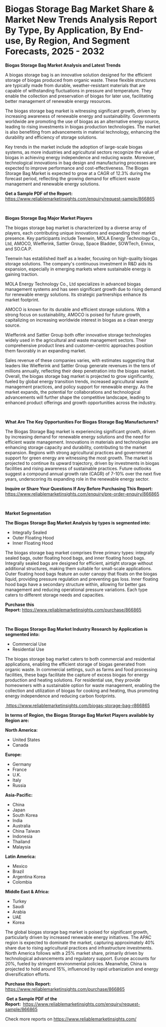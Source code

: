 <p><h1>Biogas Storage Bag Market Share & Market New Trends Analysis Report By Type, By Application, By End-use, By Region, And Segment Forecasts, 2025 - 2032</h1></p><p><strong>Biogas Storage Bag Market Analysis and Latest Trends</strong></p>
<p><p>A biogas storage bag is an innovative solution designed for the efficient storage of biogas produced from organic waste. These flexible structures are typically made from durable, weather-resistant materials that are capable of withstanding fluctuations in pressure and temperature. They enable the collection and preservation of biogas for later use, facilitating better management of renewable energy resources.</p><p>The biogas storage bag market is witnessing significant growth, driven by increasing awareness of renewable energy and sustainability. Governments worldwide are promoting the use of biogas as an alternative energy source, leading to rising investments in biogas production technologies. The market is also benefiting from advancements in material technology, enhancing the durability and efficiency of storage solutions.</p><p>Key trends in the market include the adoption of large-scale biogas systems, as more industries and agricultural sectors recognize the value of biogas in achieving energy independence and reducing waste. Moreover, technological innovations in bag design and manufacturing processes are expected to improve performance and cost-effectiveness. The Biogas Storage Bag Market is expected to grow at a CAGR of 12.3% during the forecast period, reflecting the growing demand for efficient waste management and renewable energy solutions.</p></p>
<p><strong>Get a Sample PDF of the Report:&nbsp;</strong> <a href="https://www.reliablemarketinsights.com/enquiry/request-sample/866865?utm_campaign=2606&utm_medium=2&utm_source=Github&utm_content=ia&utm_term=01042025&utm_id=biogas-storage-bag">https://www.reliablemarketinsights.com/enquiry/request-sample/866865</a></p>
<p>&nbsp;</p>
<p><strong>Biogas Storage Bag Major Market Players</strong></p>
<p><p>The biogas storage bag market is characterized by a diverse array of players, each contributing unique innovations and expanding their market presence. Key participants include Teenwin, MOLA Energy Technology Co., Ltd, AMOCO, Wiefferink, Sattler Group, Space Bladder, SOWTech, Ennox, and SO.CA.P. </p><p>Teenwin has established itself as a leader, focusing on high-quality biogas storage solutions. The company's continuous investment in R&D aids its expansion, especially in emerging markets where sustainable energy is gaining traction.</p><p>MOLA Energy Technology Co., Ltd specializes in advanced biogas management systems and has seen significant growth due to rising demand for renewable energy solutions. Its strategic partnerships enhance its market footprint.</p><p>AMOCO is known for its durable and efficient storage solutions. With a strong focus on sustainability, AMOCO is poised for future growth, capitalizing on increasing worldwide interest in biogas as a clean energy source.</p><p>Wiefferink and Sattler Group both offer innovative storage technologies widely used in the agricultural and waste management sectors. Their comprehensive product lines and customer-centric approaches position them favorably in an expanding market.</p><p>Sales revenue of these companies varies, with estimates suggesting that leaders like Wiefferink and Sattler Group generate revenues in the tens of millions annually, reflecting their deep penetration into the biogas market. Overall, the biogas storage bag market is projected to grow significantly, fueled by global energy transition trends, increased agricultural waste management practices, and policy support for renewable energy. As the market expands, the potential for collaborations and technological advancements will further shape the competitive landscape, leading to enhanced product offerings and growth opportunities across the industry.</p></p>
<p>&nbsp;</p>
<p><strong>What Are The Key Opportunities For Biogas Storage Bag Manufacturers?</strong></p>
<p><p>The Biogas Storage Bag market is experiencing significant growth, driven by increasing demand for renewable energy solutions and the need for efficient waste management. Innovations in materials and technologies are enhancing storage capacity and durability, contributing to the market expansion. Regions with strong agricultural practices and governmental support for green energy are witnessing the most growth. The market is projected to continue its upward trajectory, driven by investments in biogas facilities and rising awareness of sustainable practices. Future outlooks suggest a compound annual growth rate (CAGR) of 7-10% over the next five years, underscoring its expanding role in the renewable energy sector.</p></p>
<p><strong>Inquire or Share Your Questions If Any Before Purchasing This Report:</strong> <a href="https://www.reliablemarketinsights.com/enquiry/pre-order-enquiry/866865?utm_campaign=2606&utm_medium=2&utm_source=Github&utm_content=ia&utm_term=01042025&utm_id=biogas-storage-bag">https://www.reliablemarketinsights.com/enquiry/pre-order-enquiry/866865</a></p>
<p>&nbsp;</p>
<p><strong>Market Segmentation</strong></p>
<p><strong>The Biogas Storage Bag Market Analysis by types is segmented into:</strong></p>
<p><ul><li>Integrally Sealed</li><li>Outer Floating Hood</li><li>Inner Floating Hood</li></ul></p>
<p><p>The biogas storage bag market comprises three primary types: integrally sealed bags, outer floating hood bags, and inner floating hood bags. Integrally sealed bags are designed for efficient, airtight storage without additional structures, making them suitable for small-scale applications. Outer floating hood bags feature an outer canopy that floats on the biogas liquid, providing pressure regulation and preventing gas loss. Inner floating hood bags have a secondary structure within, allowing for better gas management and reducing operational pressure variations. Each type caters to different storage needs and capacities.</p></p>
<p><strong>Purchase this Report:&nbsp;</strong><a href="https://www.reliablemarketinsights.com/purchase/866865?utm_campaign=2606&utm_medium=2&utm_source=Github&utm_content=ia&utm_term=01042025&utm_id=biogas-storage-bag">https://www.reliablemarketinsights.com/purchase/866865</a></p>
<p>&nbsp;</p>
<p><strong>The Biogas Storage Bag Market Industry Research by Application is segmented into:</strong></p>
<p><ul><li>Commercial Use</li><li>Residential Use</li></ul></p>
<p><p>The biogas storage bag market caters to both commercial and residential applications, enabling the efficient storage of biogas generated from organic waste. In commercial settings, such as farms and food processing facilities, these bags facilitate the capture of excess biogas for energy production and heating solutions. For residential use, they provide homeowners with a sustainable option for waste management, enabling the collection and utilization of biogas for cooking and heating, thus promoting energy independence and reducing carbon footprints.</p></p>
<p><a href="https://www.reliablemarketinsights.com/biogas-storage-bag-r866865?utm_campaign=2606&utm_medium=2&utm_source=Github&utm_content=ia&utm_term=01042025&utm_id=biogas-storage-bag">&nbsp;https://www.reliablemarketinsights.com/biogas-storage-bag-r866865</a></p>
<p><strong>In terms of Region, the Biogas Storage Bag Market Players available by Region are:</strong></p>
<p>
    <p> <strong> North America: </strong>
        <ul>
            <li>United States</li>
            <li>Canada</li>
        </ul>
        </p> 
    <p> <strong> Europe: </strong>
        <ul>
            <li>Germany</li>
            <li>France</li>
            <li>U.K.</li>
            <li>Italy</li>
            <li>Russia</li>
        </ul>
        </p> 
    <p> <strong> Asia-Pacific: </strong>
        <ul>
            <li>China</li>
            <li>Japan</li>
            <li>South Korea</li>
            <li>India</li>
            <li>Australia</li>
            <li>China Taiwan</li>
            <li>Indonesia</li>
            <li>Thailand</li>
            <li>Malaysia</li>
        </ul>
        </p> 
    <p> <strong> Latin America: </strong>
        <ul>
            <li>Mexico</li>
            <li>Brazil</li>
            <li>Argentina Korea</li>
            <li>Colombia</li>
        </ul>
        </p> 
    <p> <strong> Middle East & Africa: </strong>
        <ul>
            <li>Turkey</li>
            <li>Saudi</li>
            <li>Arabia</li>
            <li>UAE</li>
            <li>Korea</li>
        </ul>
    </p>
    </p>
<p><p>The global biogas storage bag market is poised for significant growth, particularly driven by increased renewable energy initiatives. The APAC region is expected to dominate the market, capturing approximately 40% share due to rising agricultural practices and infrastructure investments. North America follows with a 25% market share, primarily driven by technological advancements and regulatory support. Europe accounts for 20%, fueled by stringent environmental policies. Meanwhile, China is projected to hold around 15%, influenced by rapid urbanization and energy diversification efforts.</p></p>
<p><strong>Purchase this Report: </strong><a href="https://www.reliablemarketinsights.com/purchase/866865?utm_campaign=2606&utm_medium=2&utm_source=Github&utm_content=ia&utm_term=01042025&utm_id=biogas-storage-bag">https://www.reliablemarketinsights.com/purchase/866865</a></p>
<p>&nbsp;<strong>Get a Sample PDF of the Report:&nbsp;&nbsp;</strong><a href="https://www.reliablemarketinsights.com/enquiry/request-sample/866865?utm_campaign=2606&utm_medium=2&utm_source=Github&utm_content=ia&utm_term=01042025&utm_id=biogas-storage-bag">https://www.reliablemarketinsights.com/enquiry/request-sample/866865</a></p>
<p><strong></strong></p>
<p>Check more reports on <a href="https://www.reliablemarketinsights.com/?utm_campaign=2606&utm_medium=2&utm_source=Github&utm_content=ia&utm_term=01042025&utm_id=biogas-storage-bag">https://www.reliablemarketinsights.com/</a></p>